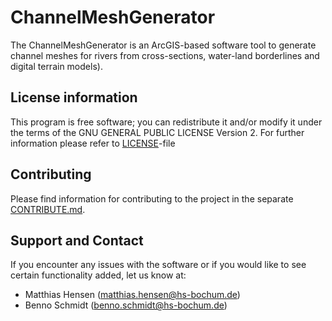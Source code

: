 # ChannelMeshGenerator
The ChannelMeshGenerator is an ArcGIS-based software tool to generate channel meshes for rivers from cross-sections, water-land borderlines and digital terrain models).

## License information
This program is free software; you can redistribute it and/or modify it under the terms of the GNU GENERAL PUBLIC LICENSE Version 2. For further information please refer to [LICENSE](LICENSE)-file

## Contributing
Please find information for contributing to the project in the separate [CONTRIBUTE.md](CONTRIBUTE.md).

## Support and Contact
If you encounter any issues with the software or if you would like to see certain functionality added, let us know at:
- Matthias Hensen (matthias.hensen@hs-bochum.de)
- Benno Schmidt (benno.schmidt@hs-bochum.de)

